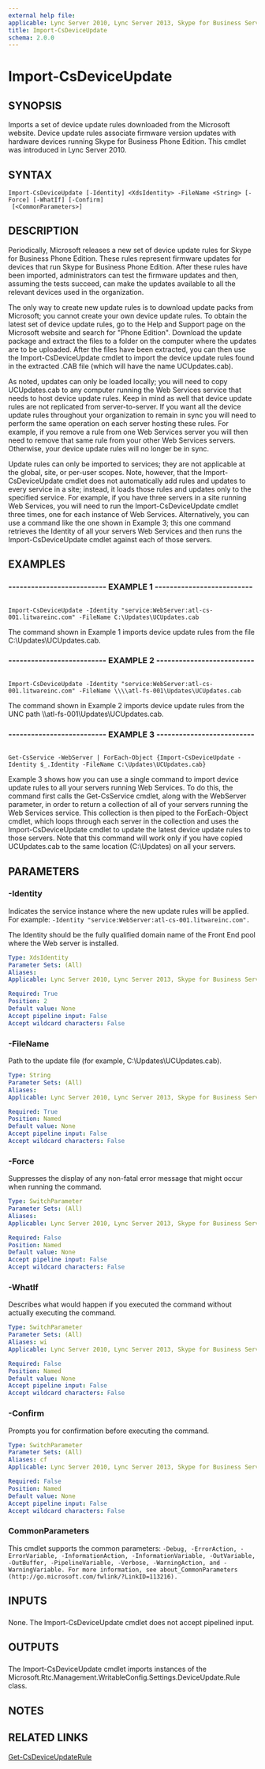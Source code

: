 ```yaml
---
external help file: 
applicable: Lync Server 2010, Lync Server 2013, Skype for Business Server 2015, Skype for Business Server 2019
title: Import-CsDeviceUpdate
schema: 2.0.0
---
```


# Import-CsDeviceUpdate

## SYNOPSIS

Imports a set of device update rules downloaded from the Microsoft website.
Device update rules associate firmware version updates with hardware devices running Skype for Business Phone Edition.
This cmdlet was introduced in Lync Server 2010.



## SYNTAX

```
Import-CsDeviceUpdate [-Identity] <XdsIdentity> -FileName <String> [-Force] [-WhatIf] [-Confirm]
 [<CommonParameters>]
```

## DESCRIPTION

Periodically, Microsoft releases a new set of device update rules for Skype for Business Phone Edition.
These rules represent firmware updates for devices that run Skype for Business Phone Edition.
After these rules have been imported, administrators can test the firmware updates and then, assuming the tests succeed, can make the updates available to all the relevant devices used in the organization.

The only way to create new update rules is to download update packs from Microsoft; you cannot create your own device update rules.
To obtain the latest set of device update rules, go to the Help and Support page on the Microsoft website and search for "Phone Edition".
Download the update package and extract the files to a folder on the computer where the updates are to be uploaded.
After the files have been extracted, you can then use the Import-CsDeviceUpdate cmdlet to import the device update rules found in the extracted .CAB file (which will have the name UCUpdates.cab).

As noted, updates can only be loaded locally; you will need to copy UCUpdates.cab to any computer running the Web Services service that needs to host device update rules.
Keep in mind as well that device update rules are not replicated from server-to-server.
If you want all the device update rules throughout your organization to remain in sync you will need to perform the same operation on each server hosting these rules.
For example, if you remove a rule from one Web Services server you will then need to remove that same rule from your other Web Services servers.
Otherwise, your device update rules will no longer be in sync.

Update rules can only be imported to services; they are not applicable at the global, site, or per-user scopes.
Note, however, that the Import-CsDeviceUpdate cmdlet does not automatically add rules and updates to every service in a site; instead, it loads those rules and updates only to the specified service.
For example, if you have three servers in a site running Web Services, you will need to run the Import-CsDeviceUpdate cmdlet three times, one for each instance of Web Services.
Alternatively, you can use a command like the one shown in Example 3; this one command retrieves the Identity of all your servers Web Services and then runs the Import-CsDeviceUpdate cmdlet against each of those servers.



## EXAMPLES

### -------------------------- EXAMPLE 1 -------------------------- 
```

Import-CsDeviceUpdate -Identity "service:WebServer:atl-cs-001.litwareinc.com" -FileName C:\Updates\UCUpdates.cab
```

The command shown in Example 1 imports device update rules from the file C:\Updates\UCUpdates.cab.

### -------------------------- EXAMPLE 2 -------------------------- 
```

Import-CsDeviceUpdate -Identity "service:WebServer:atl-cs-001.litwareinc.com" -FileName \\\\atl-fs-001\Updates\UCUpdates.cab
```

The command shown in Example 2 imports device update rules from the UNC path \\\\atl-fs-001\Updates\UCUpdates.cab.


### -------------------------- EXAMPLE 3 -------------------------- 
```

Get-CsService -WebServer | ForEach-Object {Import-CsDeviceUpdate -Identity $_.Identity -FileName C:\Updates\UCUpdates.cab}
```

Example 3 shows how you can use a single command to import device update rules to all your servers running Web Services.
To do this, the command first calls the Get-CsService cmdlet, along with the WebServer parameter, in order to return a collection of all of your servers running the Web Services service.
This collection is then piped to the ForEach-Object cmdlet, which loops through each server in the collection and uses the Import-CsDeviceUpdate cmdlet to update the latest device update rules to those servers.
Note that this command will work only if you have copied UCUpdates.cab to the same location (C:\Updates) on all your servers.


## PARAMETERS

### -Identity

Indicates the service instance where the new update rules will be applied.
For example: `-Identity "service:WebServer:atl-cs-001.litwareinc.com".`

The Identity should be the fully qualified domain name of the Front End pool where the Web server is installed.



```yaml
Type: XdsIdentity
Parameter Sets: (All)
Aliases: 
Applicable: Lync Server 2010, Lync Server 2013, Skype for Business Server 2015, Skype for Business Server 2019

Required: True
Position: 2
Default value: None
Accept pipeline input: False
Accept wildcard characters: False
```

### -FileName
Path to the update file (for example, C:\Updates\UCUpdates.cab).

```yaml
Type: String
Parameter Sets: (All)
Aliases: 
Applicable: Lync Server 2010, Lync Server 2013, Skype for Business Server 2015, Skype for Business Server 2019

Required: True
Position: Named
Default value: None
Accept pipeline input: False
Accept wildcard characters: False
```

### -Force
Suppresses the display of any non-fatal error message that might occur when running the command.

```yaml
Type: SwitchParameter
Parameter Sets: (All)
Aliases: 
Applicable: Lync Server 2010, Lync Server 2013, Skype for Business Server 2015, Skype for Business Server 2019

Required: False
Position: Named
Default value: None
Accept pipeline input: False
Accept wildcard characters: False
```

### -WhatIf
Describes what would happen if you executed the command without actually executing the command.

```yaml
Type: SwitchParameter
Parameter Sets: (All)
Aliases: wi
Applicable: Lync Server 2010, Lync Server 2013, Skype for Business Server 2015, Skype for Business Server 2019

Required: False
Position: Named
Default value: None
Accept pipeline input: False
Accept wildcard characters: False
```

### -Confirm
Prompts you for confirmation before executing the command.

```yaml
Type: SwitchParameter
Parameter Sets: (All)
Aliases: cf
Applicable: Lync Server 2010, Lync Server 2013, Skype for Business Server 2015, Skype for Business Server 2019

Required: False
Position: Named
Default value: None
Accept pipeline input: False
Accept wildcard characters: False
```

### CommonParameters
This cmdlet supports the common parameters: `-Debug, -ErrorAction, -ErrorVariable, -InformationAction, -InformationVariable, -OutVariable, -OutBuffer, -PipelineVariable, -Verbose, -WarningAction, and -WarningVariable. For more information, see about_CommonParameters (http://go.microsoft.com/fwlink/?LinkID=113216).`

## INPUTS

###  
None.
The Import-CsDeviceUpdate cmdlet does not accept pipelined input.

## OUTPUTS

###  
The Import-CsDeviceUpdate cmdlet imports instances of the Microsoft.Rtc.Management.WritableConfig.Settings.DeviceUpdate.Rule class.

## NOTES

## RELATED LINKS

[Get-CsDeviceUpdateRule](Get-CsDeviceUpdateRule.md)


